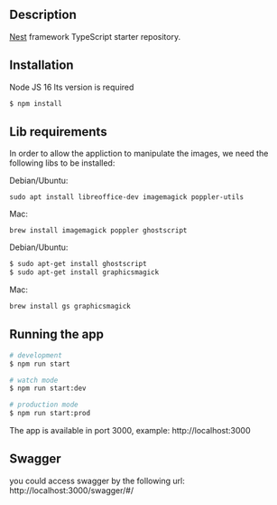 ## Description

[Nest](https://github.com/nestjs/nest) framework TypeScript starter repository.

## Installation
Node JS 16 lts version is required
```bash
$ npm install
```

## Lib requirements
In order to allow the appliction to manipulate the images, we need the following libs to be installed:

Debian/Ubuntu:

`sudo apt install libreoffice-dev imagemagick poppler-utils`

Mac:

`brew install imagemagick poppler ghostscript`

Debian/Ubuntu:
```bash
$ sudo apt-get install ghostscript
$ sudo apt-get install graphicsmagick
```

Mac:
```bash
brew install gs graphicsmagick
```

## Running the app

```bash
# development
$ npm run start

# watch mode
$ npm run start:dev

# production mode
$ npm run start:prod
```

The app is available in port 3000, example: http://localhost:3000

## Swagger
you could access swagger by the following url:
http://localhost:3000/swagger/#/